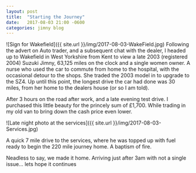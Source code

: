 ```yaml
---
layout: post
title:  "Starting the Journey"
date:   2017-08-03 21:00 -0600
categories: jimny blog
---
```

![Sign for Wakefield]({{ site.url }}/img/2017-08-03-WakeField.jpg)
Following the advert on Auto trader, and a subsequent chat with the dealer, I headed up to Wakefield in West Yorkshire from Kent to view a late 2003 (registered 2004) Suzuki Jimny, 63,125 miles on the clock and a single women owner.
A nurse who used the car to commute from home to the hospital, with the occasional detour to the shops. She traded the 2003 model in to upgrade to the SZ4.
Up until this point, the longest drive the car had done was 30 miles, from her home to the dealers house (or so I am told).

After 3 hours on the road after work, and a late evening test drive. I purchased this little beauty for the princely sum of £1,700. While trading in my old van to bring down the cash price even lower.

![Late night photo at the services]({{ site.url }}/img/2017-08-03-Services.jpg)

A quick 7 mile drive to the services, where he was topped up with fuel ready to begin the 220 mile journey home. A baptism of fire.

Neadless to say, we made it home. Arriving just after 3am with not a single issue... lets hope it continues